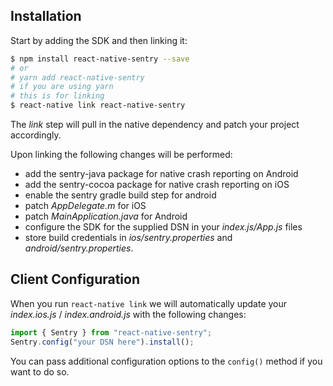 ## Installation

Start by adding the SDK and then linking it:

```bash
$ npm install react-native-sentry --save
# or
# yarn add react-native-sentry
# if you are using yarn
# this is for linking
$ react-native link react-native-sentry
```

The _link_ step will pull in the native dependency and patch your project accordingly. <!--If you are using expo you don’t have to (or can’t) run that link step. For more information about that see [_Using Sentry with Expo_]({%- link _documentation/clients/react-native/expo.md -%}). On linking the new [Sentry Wizard](https://github.com/getsentry/sentry-wizard) will help you to configure your project and change files accordingly. -->

Upon linking the following changes will be performed:

- add the sentry-java package for native crash reporting on Android
- add the sentry-cocoa package for native crash reporting on iOS
- enable the sentry gradle build step for android
- patch _AppDelegate.m_ for iOS
- patch _MainApplication.java_ for Android
- configure the SDK for the supplied DSN in your _index.js/App.js_ files
- store build credentials in _ios/sentry.properties_ and _android/sentry.properties_.

## Client Configuration

When you run `react-native link` we will automatically update your _index.ios.js_ / _index.android.js_ with the following changes:

```javascript
import { Sentry } from "react-native-sentry";
Sentry.config("your DSN here").install();
```

You can pass additional configuration options to the `config()` method if you want to do so.
